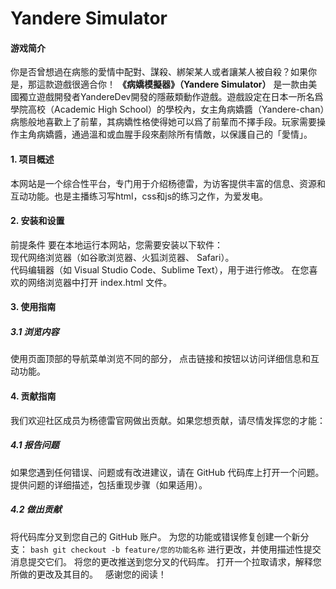 # Yandere Simulator
#### 游戏简介
你是否曾想過在病態的愛情中配對、謀殺、綁架某人或者讓某人被自殺？如果你是，那這款遊戲很適合你！
**《病嬌模擬器》（Yandere Simulator）** 是一款由美國獨立遊戲開發者YandereDev開發的隱蔽類動作遊戲。遊戲設定在日本一所名爲學院高校（Academic High School）的學校內，女主角病嬌醬（Yandere-chan）病態般地喜歡上了前輩，其病嬌性格使得她可以爲了前輩而不擇手段。玩家需要操作主角病嬌醬，通過溫和或血腥手段來剷除所有情敵，以保護自己的「愛情」。
#### 1. 项目概述
本网站是一个综合性平台，专门用于介绍杨德雷，为访客提供丰富的信息、资源和互动功能。也是主播练习写html，css和js的练习之作，为爱发电。
​
#### 2. 安装和设置
前提条件
要在本地运行本网站，您需要安装以下软件：<br>
现代网络浏览器（如谷歌浏览器、火狐浏览器、 Safari）。<br>
代码编辑器（如 Visual Studio Code、Sublime Text），用于进行修改。
在您喜欢的网络浏览器中打开 index.html 文件。
#### 3. 使用指南
##### 3.1 浏览内容
使用页面顶部的导航菜单浏览不同的部分，
点击链接和按钮以访问详细信息和互动功能。
#### 4. 贡献指南
我们欢迎社区成员为杨德雷官网做出贡献。如果您想贡献，请尽情发挥您的才能：
  
##### 4.1 报告问题
如果您遇到任何错误、问题或有改进建议，请在 GitHub 代码库上打开一个问题。
提供问题的详细描述，包括重现步骤（如果适用）。
##### 4.2 做出贡献
将代码库分叉到您自己的 GitHub 账户。
为您的功能或错误修复创建一个新分支：
`bash
git checkout -b feature/您的功能名称`
​
进行更改，并使用描述性提交消息提交它们。
将您的更改推送到您分叉的代码库。
打开一个拉取请求，解释您所做的更改及其目的。
​
​
感谢您的阅读！

